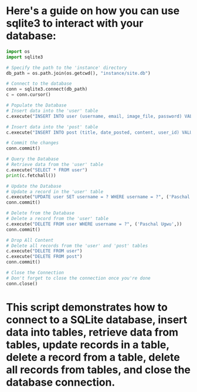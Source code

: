 # Here's a guide on how you can use sqlite3 to interact with your database:

```python
import os
import sqlite3

# Specify the path to the 'instance' directory
db_path = os.path.join(os.getcwd(), "instance/site.db")

# Connect to the database
conn = sqlite3.connect(db_path)
c = conn.cursor()

# Populate the Database
# Insert data into the 'user' table
c.execute("INSERT INTO user (username, email, image_file, password) VALUES (?, ?, ?, ?)", ('Ugwu Paschal', 'ugwu@example.com', 'default.jpg', 'password123'))

# Insert data into the 'post' table
c.execute("INSERT INTO post (title, date_posted, content, user_id) VALUES (?, ?, ?, ?)", ('How to prepare Jollof Rice.', '2022-04-18', 'Jollof rice, a beloved West African dish...', 1))

# Commit the changes
conn.commit()

# Query the Database
# Retrieve data from the 'user' table
c.execute("SELECT * FROM user")
print(c.fetchall())

# Update the Database
# Update a record in the 'user' table
c.execute("UPDATE user SET username = ? WHERE username = ?", ('Paschal Ugwu', 'Ugwu Paschal'))
conn.commit()

# Delete from the Database
# Delete a record from the 'user' table
c.execute("DELETE FROM user WHERE username = ?", ('Paschal Ugwu',))
conn.commit()

# Drop All Content
# Delete all records from the 'user' and 'post' tables
c.execute("DELETE FROM user")
c.execute("DELETE FROM post")
conn.commit()

# Close the Connection
# Don't forget to close the connection once you're done
conn.close()
```

# This script demonstrates how to connect to a SQLite database, insert data into tables, retrieve data from tables, update records in a table, delete a record from a table, delete all records from tables, and close the database connection.
